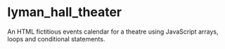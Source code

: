 # lyman_hall_theater
An HTML fictitious events calendar for a theatre using JavaScript arrays, loops and conditional statements.
